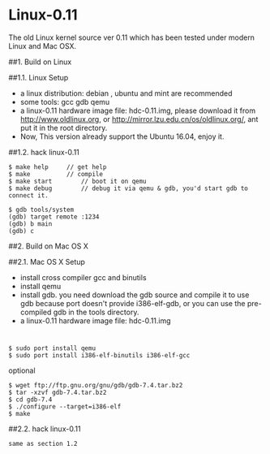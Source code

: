 Linux-0.11
==========

The old Linux kernel source ver 0.11 which has been tested under modern Linux and Mac OSX.

##1. Build on Linux

##1.1. Linux Setup

* a linux distribution: debian , ubuntu and mint are recommended
* some tools: gcc gdb qemu
* a linux-0.11 hardware image file: hdc-0.11.img, please download it from http://www.oldlinux.org, or http://mirror.lzu.edu.cn/os/oldlinux.org/, ant put it in the root directory.
* Now, This version already support the Ubuntu 16.04, enjoy it.

##1.2. hack linux-0.11

    $ make help		// get help
    $ make  		// compile
    $ make start		// boot it on qemu
    $ make debug		// debug it via qemu & gdb, you'd start gdb to connect it.

    $ gdb tools/system
    (gdb) target remote :1234
    (gdb) b main
    (gdb) c


##2. Build on Mac OS X

##2.1. Mac OS X Setup

* install cross compiler gcc and binutils
* install qemu
* install gdb. you need download the gdb source and compile it to use gdb because port doesn't provide i386-elf-gdb, or you can use the pre-compiled gdb in the tools directory.
* a linux-0.11 hardware image file: hdc-0.11.img

#
    $ sudo port install qemu
    $ sudo port install i386-elf-binutils i386-elf-gcc

optional

    $ wget ftp://ftp.gnu.org/gnu/gdb/gdb-7.4.tar.bz2
    $ tar -xzvf gdb-7.4.tar.bz2
	$ cd gdb-7.4
	$ ./configure --target=i386-elf
	$ make


##2.2. hack linux-0.11

	same as section 1.2
